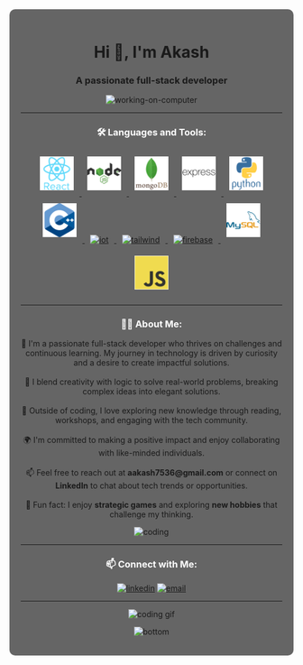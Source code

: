 

  <!-- Semi-transparent overlay -->
  <div style="background: rgba(0, 0, 0, 0.6); padding: 20px; border-radius: 10px;">
    <h1 align="center">Hi 👋, I'm Akash</h1>
    <h3 align="center">A passionate full-stack developer </h3>
    <p align="center">
      <img src="https://media.giphy.com/media/M9gbBd9nbDrOTu1Mqx/giphy.gif" alt="working-on-computer" width="100" />
    </p>

  ---
    
  <h3 align="center" style="color: white;">🛠️ Languages and Tools:</h3>
    <p align="center">
      <a href="https://reactjs.org/" target="_blank" rel="noreferrer">
        <img src="https://raw.githubusercontent.com/devicons/devicon/master/icons/react/react-original-wordmark.svg" alt="react" width="60" height="60" style="margin: 10px;" />
      </a>
      <a href="https://nodejs.org" target="_blank" rel="noreferrer">
        <img src="https://raw.githubusercontent.com/devicons/devicon/master/icons/nodejs/nodejs-original-wordmark.svg" alt="nodejs" width="60" height="60" style="margin: 10px;" />
      </a>
      <a href="https://www.mongodb.com/" target="_blank" rel="noreferrer">
        <img src="https://raw.githubusercontent.com/devicons/devicon/master/icons/mongodb/mongodb-original-wordmark.svg" alt="mongodb" width="60" height="60" style="margin: 10px;" />
      </a>
      <a href="https://expressjs.com" target="_blank" rel="noreferrer">
        <img src="https://raw.githubusercontent.com/devicons/devicon/master/icons/express/express-original-wordmark.svg" alt="express" width="60" height="60" style="margin: 10px;" />
      </a>
      <a href="https://www.python.org/" target="_blank" rel="noreferrer">
        <img src="https://raw.githubusercontent.com/devicons/devicon/master/icons/python/python-original-wordmark.svg" alt="python" width="60" height="60" style="margin: 10px;" />
      </a>
      <a href="https://www.w3schools.com/cpp/" target="_blank" rel="noreferrer">
        <img src="https://raw.githubusercontent.com/devicons/devicon/master/icons/cplusplus/cplusplus-original.svg" alt="cplusplus" width="60" height="60" style="margin: 10px;" />
      </a>
      <a href="https://www.vectorlogo.zone/logos/arduino/arduino-icon.svg" target="_blank" rel="noreferrer">
        <img src="https://www.vectorlogo.zone/logos/arduino/arduino-icon.svg" alt="iot" width="60" height="60" style="margin: 10px;" />
      </a>
      <a href="https://tailwindcss.com/" target="_blank" rel="noreferrer">
        <img src="https://www.vectorlogo.zone/logos/tailwindcss/tailwindcss-icon.svg" alt="tailwind" width="60" height="60" style="margin: 10px;" />
      </a>
      <a href="https://firebase.google.com/" target="_blank" rel="noreferrer">
        <img src="https://www.vectorlogo.zone/logos/firebase/firebase-icon.svg" alt="firebase" width="60" height="60" style="margin: 10px;" />
      </a>
      <a href="https://www.mysql.com/" target="_blank" rel="noreferrer">
        <img src="https://raw.githubusercontent.com/devicons/devicon/master/icons/mysql/mysql-original-wordmark.svg" alt="mysql" width="60" height="60" style="margin: 10px;" />
      </a>
      <a href="https://developer.mozilla.org/en-US/docs/Web/JavaScript" target="_blank" rel="noreferrer">
        <img src="https://raw.githubusercontent.com/devicons/devicon/master/icons/javascript/javascript-original.svg" alt="javascript" width="60" height="60" style="margin: 10px;" />
      </a>
    </p>

   ---

  <h3 align="center" style="color: white;">👨‍💻 About Me:</h3>
    <p align="center" style="max-width: 800px; margin: 0 auto;">
      🌟 I'm a passionate full-stack developer who thrives on challenges and continuous learning. My journey in technology is driven by curiosity and a desire to create impactful solutions. <br><br>
      🎯 I blend creativity with logic to solve real-world problems, breaking complex ideas into elegant solutions. <br><br>
      🧠 Outside of coding, I love exploring new knowledge through reading, workshops, and engaging with the tech community. <br><br>
      🌍 I'm committed to making a positive impact and enjoy collaborating with like-minded individuals. <br><br>
      📫 Feel free to reach out at <strong>aakash7536@gmail.com</strong> or connect on <strong>LinkedIn</strong> to chat about tech trends or opportunities. <br><br>
      🎉 Fun fact: I enjoy <strong>strategic games</strong> and exploring <strong>new hobbies</strong> that challenge my thinking.
    </p>

   <p align="center">
      <img src="https://media.giphy.com/media/qgQUggAC3Pfv687qPC/giphy.gif" alt="coding" width="400" />
    </p>

  ---

  <h3 align="center" style="color: white;">📫 Connect with Me:</h3>
    <p align="center">
      <a href="https://linkedin.com/in/akash-kamble-3874091a3/" target="blank"><img align="center" src="https://cdn.jsdelivr.net/npm/simple-icons@v3/icons/linkedin.svg" alt="linkedin" height="30" width="40" /></a>
      <a href="mailto:aakash7536@gmail.com" target="blank"><img align="center" src="https://cdn.jsdelivr.net/npm/simple-icons@v3/icons/gmail.svg" alt="email" height="30" width="40" /></a>
    </p>

  ---

  <p align="center">
      <img src="https://media.giphy.com/media/L1R1tvI9svkIWwpVYr/giphy.gif" alt="coding gif" width="400" />
    </p>

  <p align="center">
      <img src="https://raw.githubusercontent.com/bornmay/bornmay/Update/svg/Bottom.svg" alt="bottom"/>
    </p>
  
  </div>
</div>
